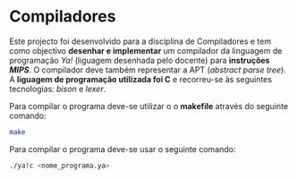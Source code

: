 # Compiladores
Este projecto foi desenvolvido para a disciplina de Compiladores e tem como objectivo **desenhar e implementar** um compilador da linguagem de programação *Ya!* (liguagem desenhada pelo docente) para **instruções *MIPS***. O compilador deve também representar a APT (*abstract parse tree*).
A **liguagem de programação utilizada foi C** e recorreu-se às seguintes tecnologias: *bison* e *lexer*.

Para compilar o programa deve-se utilizar o o **makefile** através do seguinte comando:
```bash
make
```

Para compilar o programa deve-se usar o seguinte comando:
```bash
./ya!c <nome_programa.ya>
```

